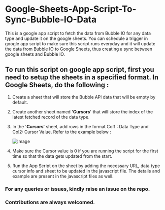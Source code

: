 # Google-Sheets-App-Script-To-Sync-Bubble-IO-Data
This is a google app script to fetch the data from Bubble IO for any data type and update it on the google sheets. You can schedule a trigger in google app script to make sure this script runs everyday and it will update the data from Bubble IO to Google Sheets, thus creating a sync between google sheets and Bubble IO.


## To run this script on google app script, first you need to setup the sheets in a specified format. In Google Sheets, do the following :
  
  1. Create a sheet that will store the Bubble API data that will be empty by default.
  2. Create another sheet named **'Cursors'** that will store the index of the latest fetched record of the data type.
  3. In the **'Cursors'** sheet, add rows in the format Col1 : Data Type and Col2: Cursor Value. Refer to the example below :

      ![image](https://user-images.githubusercontent.com/23035152/227784270-92a59199-fa0b-40df-a54e-0ffba6860f55.png)


  4. Make sure the Cursor value is 0 if you are running the script for the first time so that the data gets updated from the start.
  5. Run the App Script on the sheet by adding the necessary URL, data type cursor info and sheet to be updated in the javascript file. The details and example are      present in the javascript files as well.
  
### For any queries or issues, kindly raise an issue on the repo.

### Contributions are always welcomed.

